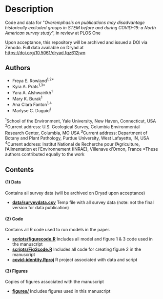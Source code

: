 # Description

Code and data for "_Overemphasis on publications may disadvantage historically excluded groups in STEM before and during COVID-19: a North American survey study_", in review at PLOS One

Upon acceptance, this repository will be archived and issued a DOI via Zenodo. Full data available on Dryad at https://doi.org/10.5061/dryad.fqz612jwn

## Authors
- Freya E. Rowland<sup>1,2*</sup>
- Kyra A. Prats<sup>1,3*</sup>
- Yara A. Alshwairikh<sup>1</sup>
- Mary K. Burak<sup>1</sup>
- Ana Clara Fanton<sup>1,4</sup>
- Marlyse C. Duguid<sup>1</sup>

<sup>1</sup>School of the Environment, Yale University, New Haven, Connecticut, USA
<sup>2</sup>Current address: U.S. Geological Survey, Columbia Environmental Research Center, Columbia, MO USA
<sup>3</sup>Current address: Department of Botany and Plant Pathology, Purdue University, West Lafayette, IN, USA
<sup>4</sup>Current address: Institut National de Recherche pour l’Agriculture, l’Alimentation et l’Environnement (INRAE), Villenave d’Ornon, France
*These authors contributed equally to the work


## Contents

#### (1) Data
Contains all survey data (will be archived on Dryad upon acceptance)
- **[data/surveydata.csv](data/surveydata.csv)** Temp file with all survey data (note: not the final version for data publication)

#### (2) Code
Contains all R code used to run models in the paper.
- **[scripts/figurecode.R](scripts/figurecode.R)** Includes all model and figure 1 & 3 code used in the manuscript
- **[scripts/Fig2code.R](scripts/Fig2code.R)** Includes all code for creating figure 2 in the manuscript
- **[covid-identity.Rproj](covid-identity.Rproj)** R project associated with data and script

#### (3) Figures
Copies of figures associated with the manuscript
- **[figures/](figures/)** Includes figures used in this manuscript
